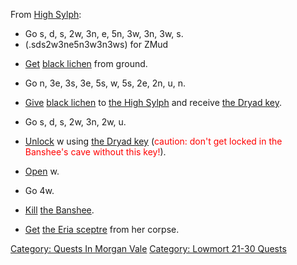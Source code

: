 From [High Sylph](High_Sylph.md "wikilink"):

-   Go s, d, s, 2w, 3n, e, 5n, 3w, 3n, 3w, s.
-   (.sds2w3ne5n3w3n3ws) for ZMud

<!-- -->

-   [Get](Get.md "wikilink") [black lichen](Black_Lichen.md "wikilink")
    from ground.

<!-- -->

-   Go n, 3e, 3s, 3e, 5s, w, 5s, 2e, 2n, u, n.

<!-- -->

-   [Give](Give.md "wikilink") [black
    lichen](Black_Lichen.md "wikilink") to [the High
    Sylph](High_Sylph.md "wikilink") and receive [the Dryad
    key](Dryad_Key.md "wikilink").

<!-- -->

-   Go s, d, s, 2w, 3n, 2w, u.

<!-- -->

-   [Unlock](Unlock.md "wikilink") w using [the Dryad
    key](Dryad_Key.md "wikilink") (<font color=red>caution: don't get
    locked in the Banshee's cave without this key!</font>).

<!-- -->

-   [Open](Open.md "wikilink") w.

<!-- -->

-   Go 4w.

<!-- -->

-   [Kill](Kill.md "wikilink") [the Banshee](Banshee.md "wikilink").

<!-- -->

-   [Get](Get.md "wikilink") [the Eria
    sceptre](Eria_Sceptre.md "wikilink") from her corpse.

[Category: Quests In Morgan
Vale](Category:_Quests_In_Morgan_Vale "wikilink") [Category: Lowmort
21-30 Quests](Category:_Lowmort_21-30_Quests "wikilink")
